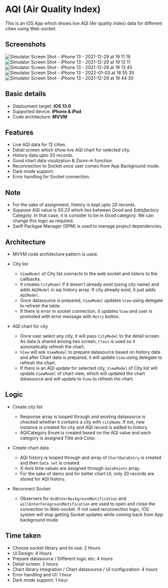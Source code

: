 # AQI (Air Quality Index)

This is an iOS App which shows live AQI (Air quality index) data for different cities using Web-socket.

## Screenshots

![Simulator Screen Shot - iPhone 13 - 2021-12-29 at 19 11 18](https://user-images.githubusercontent.com/96768526/147670281-4c3ddeb7-a47d-40d7-89c4-db9fbb906d17.png)
![Simulator Screen Shot - iPhone 13 - 2021-12-29 at 19 12 11](https://user-images.githubusercontent.com/96768526/147670351-53dafff4-ecfb-4b0b-84e4-3b6023d5b870.png)
![Simulator Screen Shot - iPhone 13 - 2021-12-29 at 19 13 45](https://user-images.githubusercontent.com/96768526/147670450-2f4a4447-030c-4f2f-9c97-8fb3df3c1c74.png)
![Simulator Screen Shot - iPhone 13 - 2022-01-03 at 18 55 35](https://user-images.githubusercontent.com/96768526/147935956-4274ce82-b89d-4876-9e5c-e75f884cdb16.png)
![Simulator Screen Shot - iPhone 13 - 2021-12-29 at 19 44 30](https://user-images.githubusercontent.com/96768526/147671252-a44aab8f-3342-46ae-8e81-0477eeff4c76.png)

## Basic details
- Deployment target: **iOS 13.0**
- Supported device: **iPhone & iPad**
- Code architecture: **MVVM**

## Features
- Live AQI data for 12 cities.
- Detail screen which show live AQI chart for selected city.
- History data upto 20 records.
- Good chart data visulization & Zoom-in function.
- Reconnection to Socket once user comes from App Background mode.
- Dark mode support.
- Error handling for Socket connection. 

## Note
- For the sake of assignment, history is kept upto 20 records.
- Suppose AQI value is *50.23* which lies between *Good* and *Satisfactory* Categoty. In that case, it is consider to be in *Good* category. We can change this logic as required.
- Swift Packgae Manager (SPM) is used to manage project dependencies.

## Architecture
- MVVM code architecture pattern is used.

- City list
    - `ViewModel` of City list connects to the web socket and listens to the callbacks.
    - It creates `CityModel` if it doesn't already exist (using city name) and adds `AQIModel` in aqi history array. If city already exist, it just adds `AQIModel`.
    - Once datasource is prepared, `ViewModel` updates `View` using delegate to refresh the table.
    - If there is error in socket connection, it updates `View` and user is promoted with error message with `Retry` button.

- AQI chart for city
    - Once user select any city, it will pass `CityModel` to the detail screen. As data is shared among two screen, `Class` is used so it automatically refresh the chart.
    - `View` will ask `ViewModel` to prepare datasource based on history data and after Chart data is prepared, it will update `View` using delegate to refresh the chart.
    - If there is an AQI update for selected city, `ViewModel` of City list will update `ViewModel` of chart view, which will updated the chart datasource and will update to `View` to refresh the chart.

## Logic
- Create city list
    - Response array is looped through and existing datasource is checked whether it contains a city with `cityName`. If not, new instance is created for city and AQI record is added to history. 
    - AQICategory Enum is created based on the AQI value and each category is assigned Title and Color. 

- Create chart data
    - AQI history is looped through and array of `ChartDataEntry` is created and then `Data set` is created. 
    - X-Axis time values are assigned through `dataPoints` array. 
    - For the sake of demo and for better chart UI, only 20 records are stored for AQI history.

- Reconnect Socket
    - Observers for `didEnterBackgroundNotification` and `willEnterForegroundNotification` are used to open and close the connection to Web-socket. If not used reconnection logic, iOS system will stop getting Socket updates while coming back from App background mode.

## Time taken
- Choose socket library and its use: 2 Hours
- UI Design: 4 Hours
- Prepare datasource / Different logic etc: 4 hours
- Detail screen: 2 hours
- Chart library integration / Chart datasource / UI configuration: 4 hours
- Error handling and UI: 1 hour
- Dark mode support: 1 hour

